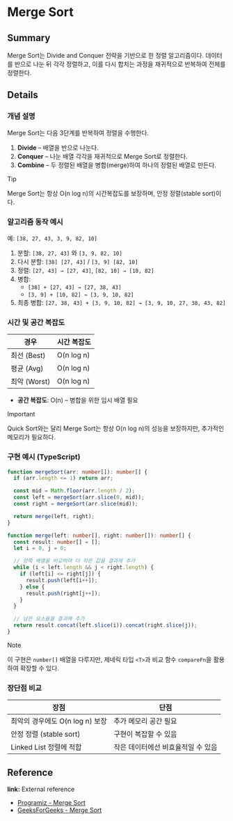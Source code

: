 # Merge Sort

## Summary
Merge Sort는 Divide and Conquer 전략을 기반으로 한 정렬 알고리즘이다. 데이터를 반으로 나눈 뒤 각각 정렬하고, 이를 다시 합치는 과정을 재귀적으로 반복하여 전체를 정렬한다.

## Details

### 개념 설명
Merge Sort는 다음 3단계를 반복하여 정렬을 수행한다.

1. **Divide** – 배열을 반으로 나눈다.
2. **Conquer** – 나눈 배열 각각을 재귀적으로 Merge Sort로 정렬한다.
3. **Combine** – 두 정렬된 배열을 병합(merge)하여 하나의 정렬된 배열로 만든다.

> [!TIP]
> Merge Sort는 항상 O(n log n)의 시간복잡도를 보장하며, 안정 정렬(stable sort)이다.

### 알고리즘 동작 예시

예: `[38, 27, 43, 3, 9, 82, 10]`

1. 분할: `[38, 27, 43]` 와 `[3, 9, 82, 10]`
2. 다시 분할: `[38] [27, 43]` / `[3, 9] [82, 10]`
3. 정렬: `[27, 43] → [27, 43]`, `[82, 10] → [10, 82]`
4. 병합:
   - `[38] + [27, 43] → [27, 38, 43]`
   - `[3, 9] + [10, 82] → [3, 9, 10, 82]`
5. 최종 병합: `[27, 38, 43] + [3, 9, 10, 82] → [3, 9, 10, 27, 38, 43, 82]`

### 시간 및 공간 복잡도

| 경우        | 시간 복잡도 |
|-------------|-------------|
| 최선 (Best) | O(n log n)  |
| 평균 (Avg)  | O(n log n)  |
| 최악 (Worst)| O(n log n)  |

- **공간 복잡도**: O(n) – 병합을 위한 임시 배열 필요

> [!IMPORTANT]
> Quick Sort와는 달리 Merge Sort는 항상 O(n log n)의 성능을 보장하지만, 추가적인 메모리가 필요하다.

### 구현 예시 (TypeScript)

```ts
function mergeSort(arr: number[]): number[] {
  if (arr.length <= 1) return arr;

  const mid = Math.floor(arr.length / 2);
  const left = mergeSort(arr.slice(0, mid));
  const right = mergeSort(arr.slice(mid));

  return merge(left, right);
}

function merge(left: number[], right: number[]): number[] {
  const result: number[] = [];
  let i = 0, j = 0;

  // 양쪽 배열을 비교하여 더 작은 값을 결과에 추가
  while (i < left.length && j < right.length) {
    if (left[i] <= right[j]) {
      result.push(left[i++]);
    } else {
      result.push(right[j++]);
    }
  }

  // 남은 요소들을 결과에 추가
  return result.concat(left.slice(i)).concat(right.slice(j));
}
````

> [!NOTE]
> 이 구현은 `number[]` 배열을 다루지만, 제네릭 타입 `<T>`과 비교 함수 `compareFn`을 활용하여 확장할 수 있다.

### 장단점 비교

| 장점                     | 단점                  |
| ---------------------- | ------------------- |
| 최악의 경우에도 O(n log n) 보장 | 추가 메모리 공간 필요        |
| 안정 정렬 (stable sort)    | 구현이 복잡할 수 있음        |
| Linked List 정렬에 적합     | 작은 데이터에선 비효율적일 수 있음 |

## Reference

**link:** External reference

* [Programiz - Merge Sort](https://www.programiz.com/dsa/merge-sort)
* [GeeksForGeeks - Merge Sort](https://www.geeksforgeeks.org/dsa/merge-sort/)
